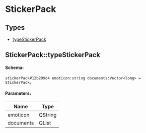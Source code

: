 # StickerPack

## Types

* [typeStickerPack](#stickerpacktypestickerpack)

## StickerPack::typeStickerPack

#### Schema:

`stickerPack#12b299d4 emoticon:string documents:Vector<long> = StickerPack;`

#### Parameters:

|Name|Type|
|----|----|
|emoticon|QString|
|documents|QList<qint64>|

